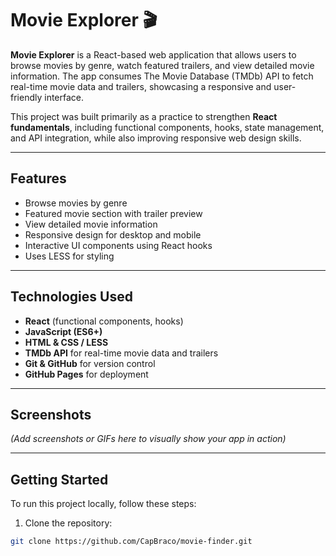# Movie Explorer 🎬

**Movie Explorer** is a React-based web application that allows users to browse movies by genre, watch featured trailers, and view detailed movie information. The app consumes The Movie Database (TMDb) API to fetch real-time movie data and trailers, showcasing a responsive and user-friendly interface.  

This project was built primarily as a practice to strengthen **React fundamentals**, including functional components, hooks, state management, and API integration, while also improving responsive web design skills.

---

## Features

- Browse movies by genre
- Featured movie section with trailer preview
- View detailed movie information
- Responsive design for desktop and mobile
- Interactive UI components using React hooks
- Uses LESS for styling

---

## Technologies Used

- **React** (functional components, hooks)
- **JavaScript (ES6+)**
- **HTML & CSS / LESS**
- **TMDb API** for real-time movie data and trailers
- **Git & GitHub** for version control
- **GitHub Pages** for deployment

---

## Screenshots

*(Add screenshots or GIFs here to visually show your app in action)*

---

## Getting Started

To run this project locally, follow these steps:

1. Clone the repository:  
```bash
git clone https://github.com/CapBraco/movie-finder.git
